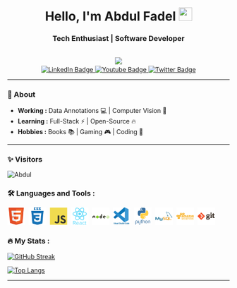 <h1 align="center"> Hello, I'm Abdul Fadel <img src="https://media.giphy.com/media/hvRJCLFzcasrR4ia7z/giphy.gif" height="30px" width="30px"/> </h1>

<h3 align="center">  Tech Enthusiast | Software Developer </h3> <br>
<div id="header" align="center"><img src="https://cdn.discordapp.com/attachments/749519439774482464/981394194692206632/Abdulfadelclear.png" width="100"/></div>
<div id="badges" align="center">
  <a href="https://www.linkedin.com/in/abdul-fadel/">
    <img src="https://img.shields.io/badge/LinkedIn-blue?style=for-the-badge&logo=linkedin&logoColor=white" alt="LinkedIn Badge"/>
  </a>
  <a href="https://www.youtube.com/channel/UCUNLH2G3WG9MtZhl2N6bcDA">
    <img src="https://img.shields.io/badge/YouTube-red?style=for-the-badge&logo=youtube&logoColor=white" alt="Youtube Badge"/>
  </a>
  <a href="">
    <img src="https://img.shields.io/badge/Twitter-blue?style=for-the-badge&logo=twitter&logoColor=white" alt="Twitter Badge"/>
  </a>
</div>

---------------------------------------------------------------------------------------------------------------------------------------------------------------------------------
### 🤔 About
-  **Working :**  Data Annotations :computer: | Computer Vision 🤖 
-  **Learning :** Full-Stack :zap: | Open-Source :fire:	
-  **Hobbies :** Books :books: | Gaming 🎮 | Coding 🧠

---------------------------------------------------------------------------------------------------------------------------------------------------------------------------------
### ✨ Visitors 

<p align="left"> <img src="https://komarev.com/ghpvc/?username=abdulfadel" alt="Abdul" /> </p>

### :hammer_and_wrench: Languages and Tools :
<div>
  <img src="https://github.com/devicons/devicon/blob/master/icons/html5/html5-original.svg" title="HTML5" alt="HTML" width="40" height="40"/>&nbsp;
  <img src="https://github.com/devicons/devicon/blob/master/icons/css3/css3-plain-wordmark.svg"  title="CSS3" alt="CSS" width="40" height="40"/>&nbsp;
  <img src="https://github.com/devicons/devicon/blob/master/icons/javascript/javascript-original.svg" title="JavaScript" alt="JavaScript" width="40" height="40"/>&nbsp;
  <img src="https://github.com/devicons/devicon/blob/master/icons/react/react-original-wordmark.svg" title="React" alt="React" width="40" height="40"/>&nbsp;
  <img src="https://github.com/devicons/devicon/blob/master/icons/nodejs/nodejs-original-wordmark.svg" title="NodeJS" alt="NodeJS" width="40" height="40"/>&nbsp;
  <img src="https://github.com/devicons/devicon/blob/master/icons/vscode/vscode-original-wordmark.svg" title="VSCode" alt="VSCode" width="40" height="40"/>&nbsp;
  <img src="https://github.com/devicons/devicon/blob/master/icons/python/python-original-wordmark.svg" title="Python"  alt="Python" width="40" height="40"/>&nbsp;
  <img src="https://github.com/devicons/devicon/blob/master/icons/mysql/mysql-original-wordmark.svg" title="MySQL"  alt="MySQL" width="40" height="40"/>&nbsp;
  <img src="https://github.com/devicons/devicon/blob/master/icons/amazonwebservices/amazonwebservices-plain-wordmark.svg" title="AWS" alt="AWS" width="40" height="40"/>&nbsp;
  <img src="https://github.com/devicons/devicon/blob/master/icons/git/git-original-wordmark.svg" title="Git" **alt="Git" width="40" height="40"/>  
</div>

### :fire: My Stats :
[![GitHub Streak](http://github-readme-streak-stats.herokuapp.com?user=abdulfadel&theme=dark&background=000000)](https://git.io/streak-stats)

[![Top Langs](https://github-readme-stats.vercel.app/api/top-langs/?username=abdulfadel&layout=compact&theme=vision-friendly-dark)](https://github.com/anuraghazra/github-readme-stats)


-------------------------------------------------------------------------------------------------------------------------------------------------------------------------------
